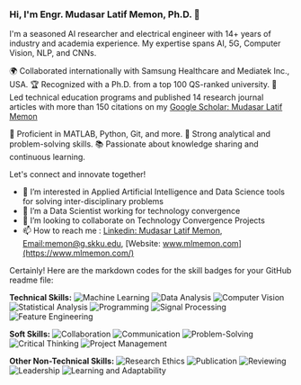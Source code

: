 ### Hi, I'm Engr. Mudasar Latif Memon, Ph.D. 👋

I'm a seasoned AI researcher and electrical engineer with 14+ years of industry and academia experience. My expertise spans AI, 5G, Computer Vision, NLP, and CNNs.

🌍 Collaborated internationally with Samsung Healthcare and Mediatek Inc., USA.
🏆 Recognized with a Ph.D. from a top 100 QS-ranked university.
💼 Led technical education programs and published 14 research journal articles with more than 150 citations on my [Google Scholar: Mudasar Latif Memon](https://scholar.google.co.kr/citations?user=Bj5wY1QAAAAJ&hl=en)

🔧 Proficient in MATLAB, Python, Git, and more.
🧠 Strong analytical and problem-solving skills.
📚 Passionate about knowledge sharing and continuous learning.

Let's connect and innovate together!
 
- 👀 I’m interested in Applied Artificial Intelligence and Data Science tools for solving inter-disciplinary problems
- 🌱 I’m a Data Scientist working for technology convergence
- 💞️ I’m looking to collaborate on Technology Convergence Projects
- 📫 How to reach me : [Linkedin: Mudasar Latif Memon](https://www.linkedin.com/in/mudasar-latif-memon-ph-d-18957b12/), [Email:memon@g.skku.edu](memon@g.skku.edu), [Website: www.mlmemon.com](https://www.mlmemon.com/)

Certainly! Here are the markdown codes for the skill badges for your GitHub readme file:

**Technical Skills:**
![Machine Learning](https://img.shields.io/badge/Skill-Machine%20Learning-brightgreen)
![Data Analysis](https://img.shields.io/badge/Skill-Data%20Analysis-blue)
![Computer Vision](https://img.shields.io/badge/Skill-Computer%20Vision-orange)
![Statistical Analysis](https://img.shields.io/badge/Skill-Statistical%20Analysis-lightgrey)
![Programming](https://img.shields.io/badge/Skill-Programming-yellow)
![Signal Processing](https://img.shields.io/badge/Skill-Signal%20Processing-purple)
![Feature Engineering](https://img.shields.io/badge/Skill-Feature%20Engineering-red)

**Soft Skills:**
![Collaboration](https://img.shields.io/badge/Skill-Collaboration-brightgreen)
![Communication](https://img.shields.io/badge/Skill-Communication-blue)
![Problem-Solving](https://img.shields.io/badge/Skill-Problem%20Solving-orange)
![Critical Thinking](https://img.shields.io/badge/Skill-Critical%20Thinking-lightgrey)
![Project Management](https://img.shields.io/badge/Skill-Project%20Management-yellow)

**Other Non-Technical Skills:**
![Research Ethics](https://img.shields.io/badge/Skill-Research%20Ethics-brightgreen)
![Publication](https://img.shields.io/badge/Skill-Publication-blue)
![Reviewing](https://img.shields.io/badge/Skill-Reviewing-orange)
![Leadership](https://img.shields.io/badge/Skill-Leadership-lightgrey)
![Learning and Adaptability](https://img.shields.io/badge/Skill-Learning%20and%20Adaptability-yellow)


<!---
MemonML/MemonML is a ✨ special ✨ repository because its `README.md` (this file) appears on your GitHub profile.
You can click the Preview link to take a look at your changes.
---> 
